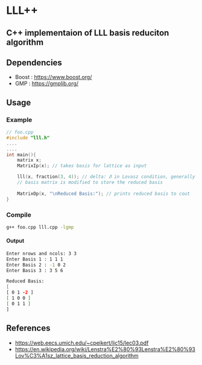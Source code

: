 # LLL++
## C++ implementaion of LLL basis reduciton algorithm

## Dependencies
* Boost : https://www.boost.org/
* GMP : https://gmplib.org/

## Usage

### Example 
```c++
// foo.cpp
#include "lll.h"
....
....
int main(){ 
    matrix x;
    MatrixIp(x); // takes basis for lattice as input

    lll(x, fraction(3, 4)); // delta: 𝛿 in Lovasz condition, generally 0.75
    // basis matrix is modified to store the reduced basis
    
    MatrixOp(x, "\nReduced Basis:"); // prints reduced basis to cout
}
```
### Compile
```bash
g++ foo.cpp lll.cpp -lgmp
```
#### Output
```bash
Enter nrows and ncols: 3 3
Enter Basis 1 : 1 1 1
Enter Basis 2 : -1 0 2
Enter Basis 3 : 3 5 6

Reduced Basis:
[
[ 0 1 -2 ]
[ 1 0 0 ]
[ 0 1 1 ]
]
```
## References
* https://web.eecs.umich.edu/~cpeikert/lic15/lec03.pdf
* https://en.wikipedia.org/wiki/Lenstra%E2%80%93Lenstra%E2%80%93Lov%C3%A1sz_lattice_basis_reduction_algorithm

